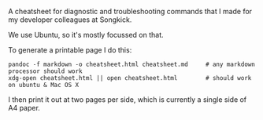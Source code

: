 
A cheatsheet for diagnostic and troubleshooting commands that I made for my
developer colleagues at Songkick.

We use Ubuntu, so it's mostly focussed on that.

To generate a printable page I do this:

    pandoc -f markdown -o cheatsheet.html cheatsheet.md     # any markdown processor should work
    xdg-open cheatsheet.html || open cheatsheet.html        # should work on ubuntu & Mac OS X

I then print it out at two pages per side, which is currently a single side of A4 paper.
